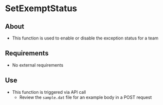 # SetExemptStatus

## About

- This function is used to enable or disable the exception status for a team

## Requirements

- No external requirements

## Use

- This function is triggered via API call
  - Review the `sample.dat` file for an example body in a POST request
